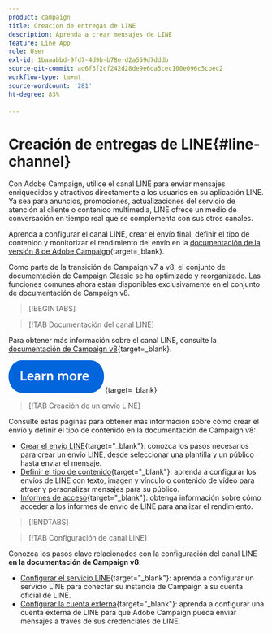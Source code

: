 ```yaml
---
product: campaign
title: Creación de entregas de LINE
description: Aprenda a crear mensajes de LINE
feature: Line App
role: User
exl-id: 1baaabbd-9fd7-4d9b-b78e-d2a559d7dddb
source-git-commit: ad6f3f2cf242d28de9e6da5cec100e096c5cbec2
workflow-type: tm+mt
source-wordcount: '281'
ht-degree: 83%

---
```


# Creación de entregas de LINE{#line-channel}

Con Adobe Campaign, utilice el canal LINE para enviar mensajes enriquecidos y atractivos directamente a los usuarios en su aplicación LINE. Ya sea para anuncios, promociones, actualizaciones del servicio de atención al cliente o contenido multimedia, LINE ofrece un medio de conversación en tiempo real que se complementa con sus otros canales.

Aprenda a configurar el canal LINE, crear el envío final, definir el tipo de contenido y monitorizar el rendimiento del envío en la [documentación de la versión 8 de Adobe Campaign](https://experienceleague.adobe.com/es/docs/campaign/campaign-v8/send/line.md){target=_blank}.

Como parte de la transición de Campaign v7 a v8, el conjunto de documentación de Campaign Classic se ha optimizado y reorganizado. Las funciones comunes ahora están disponibles exclusivamente en el conjunto de documentación de Campaign v8.

>[!BEGINTABS]

>[!TAB Documentación del canal LINE]

Para obtener más información sobre el canal LINE, consulte la [documentación de Campaign v8](https://experienceleague.adobe.com/es/docs/campaign/campaign-v8/send/line.html){target=_blank}.


[![imagen](../../assets/do-not-localize/learn-more-button.svg)](https://experienceleague.adobe.com/es/docs/campaign/campaign-v8/send/emails/email){target=_blank}


>[!TAB Creación de un envío LINE]

Consulte estas páginas para obtener más información sobre cómo crear el envío y definir el tipo de contenido en la documentación de Campaign v8:

* [Crear el envío LINE](https://experienceleague.adobe.com/es/docs/campaign/campaign-v8/send/line.md#creating-the-delivery){target="_blank"}: conozca los pasos necesarios para crear un envío LINE, desde seleccionar una plantilla y un público hasta enviar el mensaje.
* [Definir el tipo de contenido](https://experienceleague.adobe.com/es/docs/campaign/campaign-v8/send/line.md#defining-the-content){target="_blank"}: aprenda a configurar los envíos de LINE con texto, imagen y vínculo o contenido de vídeo para atraer y personalizar mensajes para su público.
* [Informes de acceso](https://experienceleague.adobe.com/es/docs/campaign/campaign-v8/send/line.md#accessing-reports){target="_blank"}: obtenga información sobre cómo acceder a los informes de envío de LINE para analizar el rendimiento.


>[!ENDTABS]



>[!TAB Configuración de canal LINE]

Conozca los pasos clave relacionados con la configuración del canal LINE **en la documentación de Campaign v8**:

* [Configurar el servicio LINE](https://experienceleague.adobe.com/es/docs/campaign/campaign-v8/send/line.md#configure-line-service){target="_blank"}: aprenda a configurar un servicio LINE para conectar su instancia de Campaign a su cuenta oficial de LINE.
* [Configurar la cuenta externa](https://experienceleague.adobe.com/es/docs/campaign/campaign-v8/send/line.md#configure-line-external){target="_blank"}: aprenda a configurar una cuenta externa de LINE para que Adobe Campaign pueda enviar mensajes a través de sus credenciales de LINE.

